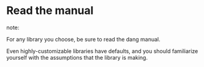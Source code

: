 # Read the manual

note:

For any library you choose, be sure to read the dang manual.

Even highly-customizable libraries have defaults, and you should familiarize yourself with the assumptions that the library is making.
